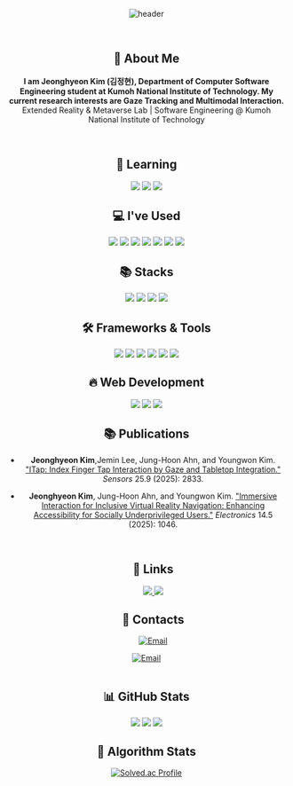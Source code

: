 <div align="center">
   
  ![header](https://capsule-render.vercel.app/api?type=rounded&color=timeGradient&text=Welcome%20to%20JeongHyeon2's%20GitHub%20👋&animation=twinkling&fontSize=40&fontAlignY=50&fontAlign=50&height=180)

  <br/>

  ## 👋 About Me  
  **I am Jeonghyeon Kim (김정현), Department of Computer Software Engineering student at Kumoh National Institute of Technology. My current research interests are Gaze Tracking and Multimodal Interaction.** <br>
  Extended Reality & Metaverse Lab | Software Engineering @ Kumoh National Institute of Technology
  
  <br/>

  ## 🌱 Learning  
  <img src="https://img.shields.io/badge/C%23-512BD4?style=flat-square&logo=csharp&logoColor=white" />
  <img src="https://img.shields.io/badge/Unity-FFFFFF?style=flat-square&logo=unity&logoColor=black" />
  <img src="https://img.shields.io/badge/Swift-F05138?style=flat-square&logo=Swift&logoColor=white"/>

  <br/>

  ## 💻 I've Used  
  <img src="https://img.shields.io/badge/NestJs-ea2845?style=flat-square&logo=nestjs&logoColor=white"/>
  <img src="https://shields.io/badge/TypeScript-3178C6?logo=TypeScript&logoColor=FFF&style=flat-square"/>
  <img src="https://img.shields.io/badge/Firebase-FFCA28?style=flat-square&logo=firebase&logoColor=black"/>
  <img src="https://img.shields.io/badge/Jetpack%20Compose-4285F4?&logo=jetpack%20compose&logoColor=white&style=flat-square"/>
  <img src="https://img.shields.io/badge/Python-3776AB?style=flat-square&logo=python&logoColor=white"/>
  <img src="https://img.shields.io/badge/SpringBoot-6DB33F?style=flat-square&logo=Spring&logoColor=white"/>
  <img src="https://img.shields.io/badge/Raspberry%20Pi-A22846?style=flat-square&logo=Raspberry%20Pi&logoColor=white"/>

  <br/>

  ## 📚 Stacks  
  <img src="https://img.shields.io/badge/Java-007396?style=flat-square&logo=Java&logoColor=white"/>
  <img src="https://img.shields.io/badge/C++-00599C?style=flat-square&logo=cplusplus&logoColor=white"/>
  <img src="https://img.shields.io/badge/Mysql-4479A1?style=flat-square&logo=Mysql&logoColor=white"/>
  <img src="https://img.shields.io/badge/Git-F05032?style=flat-square&logo=Git&logoColor=white"/>

  <br/>

  ## 🛠 Frameworks & Tools  
  <img src="https://img.shields.io/badge/Flutter-02569B?style=flat-square&logo=Flutter&logoColor=white"/>
  <img src="https://img.shields.io/badge/Dart-02569B?style=flat-square&logo=dart&logoColor=white"/>
  <img src="https://img.shields.io/badge/Kotlin-7F52FF?style=flat-square&logo=kotlin&logoColor=white"/>
  <img src="https://img.shields.io/badge/Android-3DDC84?style=flat-square&logo=Android&logoColor=white"/>
  <img src="https://img.shields.io/badge/ReactJs-61DAFB?logo=react&logoColor=white&style=flat-square"/>
  <img src="https://img.shields.io/badge/Slack-4A154B?style=flat-square&logo=slack&logoColor=white"/>


  <br/>

  ## 🔥 Web Development  
  <img src="https://shields.io/badge/JavaScript-F7DF1E?logo=JavaScript&logoColor=000&style=flat-square"/>
  <img src="https://img.shields.io/badge/HTML-FFA500?style=flat-square&logo=html5&logoColor=white"/>
  <img src="https://img.shields.io/badge/CSS-1572B6?style=flat-square&logo=css3&logoColor=white"/>
  
  <br/>

  ## 📚 Publications
- **Jeonghyeon Kim**,Jemin Lee, Jung-Hoon Ahn, and Youngwon Kim. ["ITap: Index Finger Tap Interaction by Gaze and Tabletop Integration."](https://www.mdpi.com/1424-8220/25/9/2833) *Sensors* 25.9 (2025): 2833.

- **Jeonghyeon Kim**, Jung-Hoon Ahn, and Youngwon Kim. ["Immersive Interaction for Inclusive Virtual Reality Navigation: Enhancing Accessibility for Socially Underprivileged Users."](https://doi.org/10.3390/electronics14051046) *Electronics* 14.5 (2025): 1046.

   <br/>


  ## 🔗 Links  

  <a href="https://sites.google.com/view/xrlab-kit/home?authuser=0">
    <img src="https://img.shields.io/badge/XRMLab-00000?style=flat-square"/>
  </a>
    <a href="https://scholar.google.co.kr/citations?user=k_uM_U0AAAAJ">
    <img src="https://img.shields.io/badge/Google Scholar-00000?style=flat-square"/>
  </a>
  

  <br/>

  ## 📩 Contacts  
  <a href="mailto:3575253@gmail.com">
    <img src="https://img.shields.io/badge/Email-3575253@gmail.com-blue?style=flat-square&logo=gmail" alt="Email">
  </a>
 <a href="mailto:dnrgusrla1@kumoh.ac.kr">
    <img src="https://img.shields.io/badge/Email-dnrgusrla1@kumoh.ac.kr-blue?style=flat-square&logo=gmail" alt="Email">
  </a>
  <br/><br/>

  ## 📊 GitHub Stats  
  <img src="http://github-profile-summary-cards.vercel.app/api/cards/profile-details?username=JeongHyeon2&theme=github"/>
  <img src="http://github-profile-summary-cards.vercel.app/api/cards/most-commit-language?username=JeongHyeon2&theme=github"/>
  <img src="http://github-profile-summary-cards.vercel.app/api/cards/stats?username=JeongHyeon2&theme=github"/>  

  <br/>

  ## 🎯 Algorithm Stats  
  [![Solved.ac Profile](http://mazassumnida.wtf/api/v2/generate_badge?boj=dnrgusrla1)](https://solved.ac/dnrgusrla1/)

</div>
